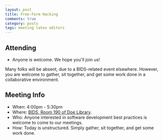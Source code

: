 ```yaml
---
layout: post
title: Free-Form Hacking
comments: true
category: posts
tags: meeting latex editors
---
```


## Attending

- Anyone is welcome. We hope you'll join us!

Many folks will be absent, due to a BIDS-related event elsewhere. However, you 
are welcome to gather, sit together, and get some work done in a collaborative 
environment.

## Meeting Info

- When: 4:00pm - 5:30pm
- Where: [BIDS, Room 190 of Doe Library](https://bids.berkeley.edu).
- Who: Anyone interested in software development best practices is welcome to come to our meetings.
- How: Today is unstructured. Simply gather, sit together, and get some work done.


